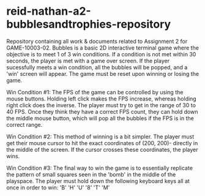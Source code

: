# reid-nathan-a2-bubblesandtrophies-repository
Repository containing all work &amp; documents related to Assignment 2 for GAME-10003-02. Bubbles is a basic 2D interactive terminal game where the objective is to meet 1 of 3 win conditions. If a condition is not met within 30 seconds, the player is met with a game over screen. If the player sucessfully meets a win condition, all the bubbles will be popped, and a 'win' screen will appear. The game must be reset upon winning or losing the game. 

Win Condition #1: The FPS of the game can be controlled by using the mouse buttons. Holding left click makes the FPS increase, whereas holding right click does the inverse. The player must try to get in the range of 30 to 40 FPS. Once they think they have a correct FPS count, they can hold down the middle mouse button, which will pop all the bubbles if the FPS is in the correct range. 

Win Condition #2: This method of winning is a bit simpler. The player must get their mouse cursor to hit the exact coordinates of (200, 200)- directly in the middle of the screen. If the cursor crosses these coordinates, the player wins.

Win Condition #3: The final way to win the game is to essentially replicate the pattern of small squares seen in the 'bomb' in the middle of the playspace. The player must hold down the following keyboard keys all at once in order to win: 'B' 'H' 'U' '8' 'T' 'M'
